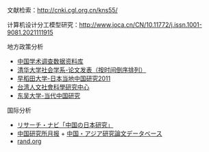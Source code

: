
文献检索：http://cnki.cgl.org.cn/kns55/

计算机设计分工模型研究：http://www.joca.cn/CN/10.11772/j.issn.1001-9081.2021111915

地方政策分析

* [中国学术调查数据资料库](http://www.cnsda.org)
* [清华大学社会学系-论文发表（按时间倒序排列）](http://socialbigdata.cn/css/publication/publication.html)
* [早稻田大学-日本当地中国研究2011](https://www.waseda.jp/prj-wiccs/wp/wp-content/uploads/2011/07/jscc2011.pdf)
* [台湾人文社會科學研究中心](https://srda.sinica.edu.tw)
* [东吴大学-当代中国研究](https://web-ch.scu.edu.tw/index.php/artsoc/web_page/8843)


国际分析

* [リサーチ・ナビ「中国の日本研究」](https://rnavi.ndl.go.jp/jp/guides/theme-asia-106.html)
* [中国研究所月报](https://www.institute-of-chinese-affairs.com/中国研究月報) + [中国・アジア研究論文データベース
](https://spc.jst.go.jp/cad/literatures/12934)
* [rand.org](https://www.rand.org/zh-hans/publications.html)


